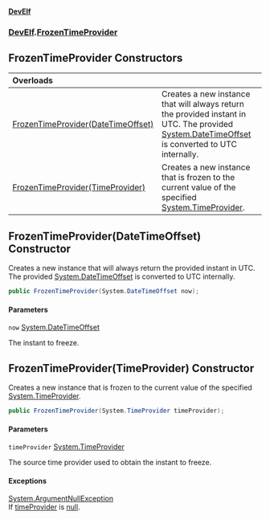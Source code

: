 #### [DevElf](README.md 'README')
### [DevElf](DevElf.md 'DevElf').[FrozenTimeProvider](FrozenTimeProvider.md 'DevElf\.FrozenTimeProvider')

## FrozenTimeProvider Constructors

| Overloads | |
| :--- | :--- |
| [FrozenTimeProvider\(DateTimeOffset\)](FrozenTimeProvider.FrozenTimeProvider.md#DevElf.FrozenTimeProvider.FrozenTimeProvider(System.DateTimeOffset) 'DevElf\.FrozenTimeProvider\.FrozenTimeProvider\(System\.DateTimeOffset\)') | Creates a new instance that will always return the provided instant in UTC\. The provided [System\.DateTimeOffset](https://learn.microsoft.com/en-us/dotnet/api/system.datetimeoffset 'System\.DateTimeOffset') is converted to UTC internally\. |
| [FrozenTimeProvider\(TimeProvider\)](FrozenTimeProvider.FrozenTimeProvider.md#DevElf.FrozenTimeProvider.FrozenTimeProvider(System.TimeProvider) 'DevElf\.FrozenTimeProvider\.FrozenTimeProvider\(System\.TimeProvider\)') | Creates a new instance that is frozen to the current value of the specified [System\.TimeProvider](https://learn.microsoft.com/en-us/dotnet/api/system.timeprovider 'System\.TimeProvider')\. |

<a name='DevElf.FrozenTimeProvider.FrozenTimeProvider(System.DateTimeOffset)'></a>

## FrozenTimeProvider\(DateTimeOffset\) Constructor

Creates a new instance that will always return the provided instant in UTC\.
The provided [System\.DateTimeOffset](https://learn.microsoft.com/en-us/dotnet/api/system.datetimeoffset 'System\.DateTimeOffset') is converted to UTC internally\.

```csharp
public FrozenTimeProvider(System.DateTimeOffset now);
```
#### Parameters

<a name='DevElf.FrozenTimeProvider.FrozenTimeProvider(System.DateTimeOffset).now'></a>

`now` [System\.DateTimeOffset](https://learn.microsoft.com/en-us/dotnet/api/system.datetimeoffset 'System\.DateTimeOffset')

The instant to freeze\.

<a name='DevElf.FrozenTimeProvider.FrozenTimeProvider(System.TimeProvider)'></a>

## FrozenTimeProvider\(TimeProvider\) Constructor

Creates a new instance that is frozen to the current value of the
specified [System\.TimeProvider](https://learn.microsoft.com/en-us/dotnet/api/system.timeprovider 'System\.TimeProvider')\.

```csharp
public FrozenTimeProvider(System.TimeProvider timeProvider);
```
#### Parameters

<a name='DevElf.FrozenTimeProvider.FrozenTimeProvider(System.TimeProvider).timeProvider'></a>

`timeProvider` [System\.TimeProvider](https://learn.microsoft.com/en-us/dotnet/api/system.timeprovider 'System\.TimeProvider')

The source time provider used to obtain the instant to freeze\.

#### Exceptions

[System\.ArgumentNullException](https://learn.microsoft.com/en-us/dotnet/api/system.argumentnullexception 'System\.ArgumentNullException')  
If [timeProvider](FrozenTimeProvider.md#DevElf.FrozenTimeProvider.FrozenTimeProvider(System.TimeProvider).timeProvider 'DevElf\.FrozenTimeProvider\.FrozenTimeProvider\(System\.TimeProvider\)\.timeProvider') is [null](https://docs.microsoft.com/en-us/dotnet/csharp/language-reference/keywords/null 'https://docs\.microsoft\.com/en\-us/dotnet/csharp/language\-reference/keywords/null')\.